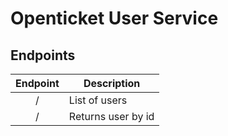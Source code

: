# Openticket User Service

## Endpoints
| Endpoint | Description        |
|:--------:|--------------------|
| /        | List of users      |
| /<userid>| Returns user by id |
